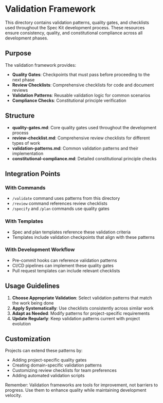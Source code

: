 # Validation Framework

This directory contains validation patterns, quality gates, and checklists used throughout the Spec Kit development process. These resources ensure consistency, quality, and constitutional compliance across all development phases.

## Purpose

The validation framework provides:
- **Quality Gates**: Checkpoints that must pass before proceeding to the next phase
- **Review Checklists**: Comprehensive checklists for code and document reviews
- **Validation Patterns**: Reusable validation logic for common scenarios
- **Compliance Checks**: Constitutional principle verification

## Structure

- **quality-gates.md**: Core quality gates used throughout the development process
- **review-checklist.md**: Comprehensive review checklists for different types of work
- **validation-patterns.md**: Common validation patterns and their implementation
- **constitutional-compliance.md**: Detailed constitutional principle checks

## Integration Points

### With Commands
- `/validate` command uses patterns from this directory
- `/review` command references review checklists
- `/specify` and `/plan` commands use quality gates

### With Templates
- Spec and plan templates reference these validation criteria
- Templates include validation checkpoints that align with these patterns

### With Development Workflow
- Pre-commit hooks can reference validation patterns
- CI/CD pipelines can implement these quality gates
- Pull request templates can include relevant checklists

## Usage Guidelines

1. **Choose Appropriate Validation**: Select validation patterns that match the work being done
2. **Apply Systematically**: Use checklists consistently across similar work
3. **Adapt as Needed**: Modify patterns for project-specific requirements
4. **Update Regularly**: Keep validation patterns current with project evolution

## Customization

Projects can extend these patterns by:
- Adding project-specific quality gates
- Creating domain-specific validation patterns
- Customizing review checklists for team preferences
- Adding automated validation scripts

Remember: Validation frameworks are tools for improvement, not barriers to progress. Use them to enhance quality while maintaining development velocity.